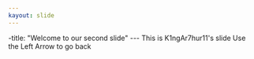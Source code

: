 ```yaml
---
kayout: slide
---
```

-title:  "Welcome to our second slide"
--- This is K1ngAr7hur11's slide
Use the Left Arrow to go back
